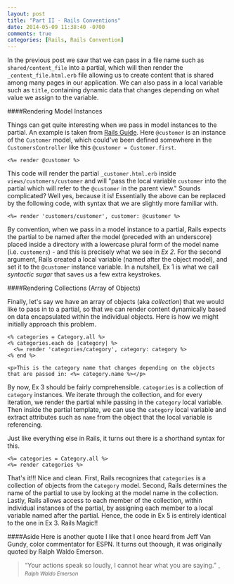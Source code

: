 ```yaml
---
layout: post
title: "Part II - Rails Conventions"
date: 2014-05-09 11:38:40 -0700
comments: true
categories: [Rails, Rails Convention]
---
```


In the previous post we saw that we can pass in a file name such as `shared/content_file` into a partial, which will then render the `_content_file.html.erb` file allowing us to create content that is shared among many pages in our application. We can also pass in a local variable such as `title`, containing dynamic data that changes depending on what value we assign to the variable.   

####Rendering Model Instances

Things can get quite interesting when we pass in model instances to the partial. An example is taken from [Rails Guide](http://guides.rubyonrails.org/layouts_and_rendering.html). Here `@customer` is an instance of the `Customer` model, which could've been defined somewhere in the `CustomersController` like this `@customer = Customer.first`. 

```erb Ex 1: Rendering Instance Objects (Simplified Way)
<%= render @customer %>
```

This code will render the partial `_customer.html.erb` inside `views/customers/customer` and will "pass the local variable `customer` into the partial which will refer to the `@customer` in the parent view." Sounds complicated? Well yes, because it is! Essentially the above can be replaced by the following code, with syntax that we are slightly more familiar with.

```erb Ex 2: Rendering Instance Objects (Explicit Way)
<%= render 'customers/customer', customer: @customer %>  
```

By convention, when we pass in a model instance to a partial, Rails expects the partial to be named after the model (preceded with an underscore) placed inside a directory with a lowercase plural form of the model name (i.e. `customers`) - and this is precisely what we see in *Ex 2*. For the second argument, Rails created a local variable (named after the object model), and set it to the `@customer` instance variable. In a nutshell, Ex 1 is what we call *syntactic sugar* that saves us a few extra keystrokes. 

####Rendering Collections (Array of Objects)

Finally, let's say we have an array of objects (aka *collection*) that we would like to pass in to a partial, so that we can render content dynamically based on data encapsulated within the individual objects. Here is how we might initially approach this problem. 

```erb Ex 3: Rendering Collections (Long Way)
<% categories = Category.all %>
<% categories.each do |category| %>
  <%= render 'categories/category', category: category %>
<% end %>
``` 

```erb Ex 4: Inside Partial (located inside app/views/categories/_category.html.erb) 
<p>This is the category name that changes depending on the objects that are passed in: <%= category.name %></p>
```

By now, Ex 3 should be fairly comprehensible. `categories` is a collection of `category` instances. We iterate through the collection, and for every iteration, we render the partial while passing in the `category` local variable. Then inside the partial template, we can use the `category` local variable and extract attributes such as `name` from the object that the local variable is referencing. 

Just like everything else in Rails, it turns out there is a shorthand syntax for this. 

```erb Ex 5: Rendering Collections (Short Way)
<%= categories = Category.all %>
<%= render categories %>
```

That's it!!! Nice and clean. First, Rails recognizes that `categories` is a collection of objects from the `Category` model. Second, Rails determines the name of the partial to use by looking at the model name in the collection. Lastly, Rails allows access to each member of the collection, within individual instances of the partial, by assigning each member to a local variable named after the partial. Hence, the code in Ex 5 is entirely identical to the one in Ex 3. Rails Magic!!

####Aside
Here is another quote I like that I once heard from Jeff Van Gundy, color commentator for ESPN. It turns out thoough, it was originally quoted by Ralph Waldo Emerson. 

> “Your actions speak so loudly, I cannot hear what you are saying.” 
> <cite><sub> - Ralph Waldo Emerson</sub></cite>  


  








